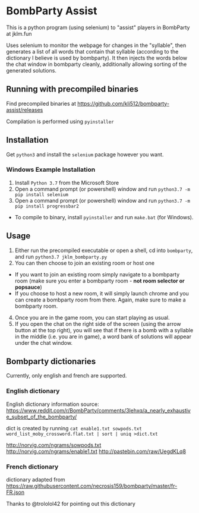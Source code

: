 # BombParty Assist

This is a python program (using selenium) to "assist" players in BombParty at jklm.fun

Uses selenium to monitor the webpage for changes in the "syllable", then generates a list of all words that contain that syllable (according to the dictionary I believe is used by bombparty). It then injects the words below the chat window in bombparty cleanly, additionally allowing sorting of the generated solutions.   

## Running with precompiled binaries

Find precompiled binaries at https://github.com/kli512/bombparty-assist/releases

Compilation is performed using `pyinstaller`

## Installation

Get `python3` and install the `selenium` package however you want.

### Windows Example Installation

1. Install `Python 3.7` from the Microsoft Store
2. Open a command prompt (or powershell) window and run `python3.7 -m pip install selenium`
2. Open a command prompt (or powershell) window and run `python3.7 -m pip install progressbar2`

* To compile to binary, install `pyinstaller` and run `make.bat` (for Windows).


## Usage

1. Either run the precompiled executable or open a shell, cd into `bombparty`, and run `python3.7 jklm_bombparty.py`
2. You can then choose to join an existing room or host one
  * If you want to join an existing room simply navigate to a bombparty room (make sure you enter a bombparty room - **not room selector or popsauce**)
  * If you choose to host a new room, it will simply launch chrome and you can create a bombparty room from there. Again, make sure to make a bombparty room.
4. Once you are in the game room, you can start playing as usual.
5. If you open the chat on the right side of the screen (using the arrow button at the top right), you will see that if there is a bomb with a syllable in the middle (i.e. you are in game), a word bank of solutions will appear under the chat window.



## Bombparty dictionaries

Currently, only english and french are supported.

### English dictionary

English dictionary information source: https://www.reddit.com/r/BombParty/comments/3lehxq/a_nearly_exhaustive_subset_of_the_bombparty/

dict is created by running `cat enable1.txt sowpods.txt word_list_moby_crossword.flat.txt | sort | uniq >dict.txt`

http://norvig.com/ngrams/sowpods.txt
http://norvig.com/ngrams/enable1.txt
http://pastebin.com/raw/UegdKLq8

### French dictionary

dictionary adapted from https://raw.githubusercontent.com/necrosis159/bombparty/master/fr-FR.json

Thanks to @trololol42 for pointing out this dictionary
